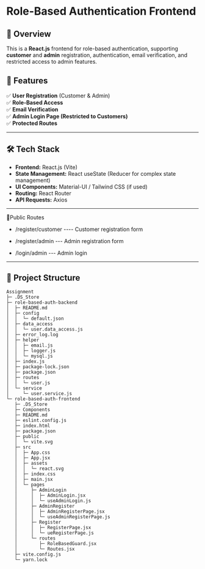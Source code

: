 # **Role-Based Authentication Frontend**

## **📌 Overview**

This is a **React.js** frontend for role-based authentication, supporting **customer** and **admin** registration, authentication, email verification, and restricted access to admin features.

## **🚀 Features**

✅ **User Registration** (Customer & Admin)  
✅ **Role-Based Access**  
✅ **Email Verification**  
✅ **Admin Login Page (Restricted to Customers)**  
✅ **Protected Routes**

---

## **🛠️ Tech Stack**

- **Frontend:** React.js (Vite)
- **State Management:** React useState (Reducer for complex state management)
- **UI Components:** Material-UI / Tailwind CSS (if used)
- **Routing:** React Router
- **API Requests:** Axios

---

🔹Public Routes

- /register/customer ---- Customer registration form

- /register/admin --- Admin registration form

- /login/admin --- Admin login

---

## **📂 Project Structure**

```
Assignment
├─ .DS_Store
├─ role-based-auth-backend
│  ├─ README.md
│  ├─ config
│  │  └─ default.json
│  ├─ data_access
│  │  └─ user.data_access.js
│  ├─ error_log.log
│  ├─ helper
│  │  ├─ email.js
│  │  ├─ logger.js
│  │  └─ mysql.js
│  ├─ index.js
│  ├─ package-lock.json
│  ├─ package.json
│  ├─ routes
│  │  └─ user.js
│  └─ service
│     └─ user.service.js
└─ role-based-auth-frontend
   ├─ .DS_Store
   ├─ Components
   ├─ README.md
   ├─ eslint.config.js
   ├─ index.html
   ├─ package.json
   ├─ public
   │  └─ vite.svg
   ├─ src
   │  ├─ App.css
   │  ├─ App.jsx
   │  ├─ assets
   │  │  └─ react.svg
   │  ├─ index.css
   │  ├─ main.jsx
   │  └─ pages
   │     ├─ AdminLogin
   │     │  ├─ AdminLogin.jsx
   │     │  └─ useAdminLogin.js
   │     ├─ AdminRegister
   │     │  ├─ AdminRegisterPage.jsx
   │     │  └─ useAdminRegisterPage.js
   │     ├─ Register
   │     │  ├─ RegisterPage.jsx
   │     │  └─ ueRegisterPage.js
   │     └─ routes
   │        ├─ RoleBasedGuard.jsx
   │        └─ Routes.jsx
   ├─ vite.config.js
   └─ yarn.lock

```
